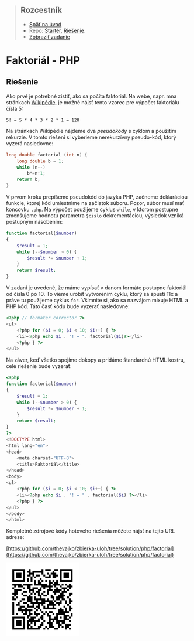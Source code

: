 <div class="hidden">

> ## Rozcestník
> - [Späť na úvod](../../README.md)
> - Repo: [Štartér](/../../tree/main/php/factorial), [Riešenie](/../../tree/solution/php/factorial).
> - [Zobraziť zadanie](zadanie.md)

# Faktoriál - PHP

</div>

## Riešenie

Ako prvé je potrebné zistiť, ako sa počíta faktoriál. Na webe, napr. mna stránkach [Wikipédie](https://sk.wikipedia.org/wiki/Faktori%C3%A1l), je možné nájsť tento vzorec pre výpočet faktoriálu čísla 5:

```
5! = 5 * 4 * 3 * 2 * 1 = 120
```

Na stránkach Wikipédie nájdeme dva *pseudokódy* s cyklom a použitím rekurzie. V tomto riešení si vyberieme nerekurzívny pseudo-kód, ktorý vyzerá nasledovne:

```c
long double factorial (int n) {
    long double b = 1;
    while (n--)
        b*=n+1;
    return b;
}
```

V prvom kroku prepíšeme pseudokód do jazyka PHP, začneme deklaráciou funkcie, ktorej kód umiestnime na začiatok súboru. Pozor, súbor musí mať koncovku `.php`. Na výpočet použijeme cyklus `while`, v ktorom postupne zmenšujeme hodnotu parametra `$cislo` dekrementáciou, výsledok vzniká postupným násobením:

```php
function factorial($number)
{
    $result = 1;
    while (--$number > 0) {
        $result *= $number + 1;
    }
    return $result;
}
```

V zadaní je uvedené, že máme vypísať v danom formáte postupne faktoriál od čísla 0 po 10. To vieme urobiť vytvorením cyklu, ktorý sa spustí 11x a práve tu použijeme cyklus `for`. Všimnite si, ako sa nazvájom mixuje HTML a PHP kód. Táto časť kódu bude vyzerať nasledovne:

```php
<?php // formater corrector ?>
<ul>
    <?php for ($i = 0; $i < 10; $i++) { ?>
    <li><?php echo $i . "! = ". factorial($i)?></li>
    <?php } ?>
</ul>
```

Na záver, keď všetko spojíme dokopy a pridáme štandardnú HTML kostru, celé riešenie bude vyzerať:

```php
<?php
function factorial($number)
{
    $result = 1;
    while (--$number > 0) {
        $result *= $number + 1;
    }
    return $result;
}
?>
<!DOCTYPE html>
<html lang="en">
<head>
    <meta charset="UTF-8">
    <title>Faktoriál</title>
</head>
<body>
<ul>
    <?php for ($i = 0; $i < 10; $i++) { ?>
    <li><?php echo $i . "! = " . factorial($i) ?></li>
    <?php } ?>
</ul>
</body>
</html>
```

<div class="solution">

Kompletné zdrojové kódy hotového riešenia môžete nájsť na tejto URL adrese:

[https://github.com/thevajko/zbierka-uloh/tree/solution/php/factorial](https://github.com/thevajko/zbierka-uloh/tree/solution/php/factorial)

![URL adresa hotového riešenia](images_factorial/qr-factorial.png)
</div>